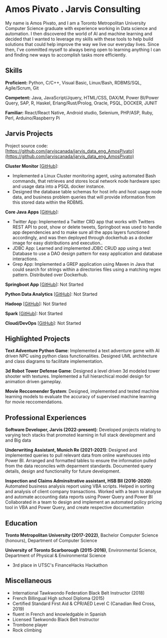 # Amos Pivato . Jarvis Consulting

My name is Amos Pivato, and I am a Toronto Metropolitan University Computer Science graduate with experience working in Data science and automation.  I then discovered the world of AI and machine learning and decided that I wanted to leverage my skills with these tools to help build solutions that could help improve the way we live our everyday lives.  Since then, I've committed myself to always being open to learning anything I can and finding new ways to accomplish tasks more efficiently.

## Skills

**Proficient:** Python, C/C++, Visual Basic, Linux/Bash, RDBMS/SQL, Agile/Scrum, Git

**Competent:** Java, JavaScript/Jquery, HTML/CSS, DAX/M, Power BI/Power Query, SAP, R, Haskel, Erlang/Rust/Prolog, Oracle, PSQL, DOCKER, JUNIT

**Familiar:** React/React Native, Android studio, Selenium, PHP/ASP, Ruby, Perl, Arduino/Raspberry Pi

## Jarvis Projects

Project source code: [https://github.com/jarviscanada/jarvis_data_eng_AmosPivato](https://github.com/jarviscanada/jarvis_data_eng_AmosPivato)


**Cluster Monitor** [[GitHub](https://github.com/jarviscanada/jarvis_data_eng_AmosPivato/tree/master/linux_sql)]:
      
  - Implemented a Linux Cluster monitoring agent, using automated Bash commands, that retrieves and stores local network node hardware spec and usage data into a PSQL docker instance.
  - Designed the database table schemas for host info and host usage node data, and business problem queries that will provide information from this stored data within the RDBMS.

**Core Java Apps** [[GitHub](https://github.com/jarviscanada/jarvis_data_eng_AmosPivato/tree/master/core_java)]:
      
  - Twitter App: Implemented a Twitter CRD app that works with Twitters REST API to post, show or delete tweets, Springboot was used to handle app dependencies and to make sure all the apps layers functioned accordingly, and was then deployed through dockerhub as a docker image for easy distributions and execution..
  - JDBC App: Learned and implemented JDBC CRUD app using a test Database to use a DAO design pattern for easy application and database interactions.
  - Grep App: Implemented a GREP application using Maven in Java that could search for strings within a directories files using a matching regex pattern. Distributed over Dockerhub.

**Springboot App** [[GitHub](https://github.com/jarviscanada/jarvis_data_eng_AmosPivato/tree/master/springboot)]: Not Started

**Python Data Analytics** [[GitHub](https://github.com/jarviscanada/jarvis_data_eng_AmosPivato/tree/master/python_data_anlytics)]: Not Started

**Hadoop** [[GitHub](https://github.com/jarviscanada/jarvis_data_eng_AmosPivato/tree/master/hadoop)]: Not Started

**Spark** [[GitHub](https://github.com/jarviscanada/jarvis_data_eng_AmosPivato/tree/master/spark)]: Not Started

**Cloud/DevOps** [[GitHub](https://github.com/jarviscanada/jarvis_data_eng_AmosPivato/tree/master/cloud_devops)]: Not Started


## Highlighted Projects
**Text Adventure Python Game**: Implemented a text adventure game with AI driven NPC using python class functionalities.  Designed UML architecture and class diagrams to facilitate implementation.

**3d Robot Tower Defense Game**: Designed a level driven 3d modeled tower shooter with textures.  Implemented a full hierarchical model design for animation driven gameplay.

**Movie Reccomender System**: Designed, implemented and tested machine learning models to evaluate the accuracy of supervised machine learning for movie reccomendations.


## Professional Experiences

**Software Developer, Jarvis (2022-present)**: Developed projects relating to varying tech stacks that promoted learning in full stack development and and Big data

**Underwriting Assistant, Munich Re (2021-2021)**: Designed and implemented queries to pull relevant data from online warehouses into Power BI. Arranged and formatted tables to ensure the information pulled from the data reconciles with deparment standards. Documented query details, design and functionality for future development.

**Inspection and Claims Adminsitrative assistant, HSB BII (2016-2020)**: Automated business analysis report using VBA scripts. Helped in sorting and analysis of client company transactions. Worked with a team to analyse and automate accounting data reports using Power Query and Power BI Collaborated in a team to design and implement an automated policy pricing tool in VBA and Power Query, and create respective documentation


## Education
**Tronto Metropolitan University (2017-2022)**, Bachelor Computer Science (honours), Department of Computer Science

**University of Toronto Scarborough (2015-2016)**, Environmental Science, Department of Physical & Environmental Science
- 3rd place in UTSC's FinanceHacks Hackathon


## Miscellaneous
- International Tawkwondo Federation Black Belt Instructor (2018)
- French Billingual High school Diploma (2015)
- Certified Standard First Aid & CPR/AED Level C (Canadian Red Cross, 2019)
- fluent in French and knowledgable in Spanish
- Licensed Taekwondo Black Belt Instructor
- Trombone player
- Rock climbing